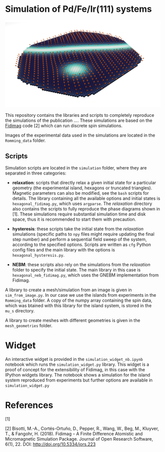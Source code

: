 # Simulation of Pd/Fe/Ir(111) systems

![](images/hex_island_sk_helix.png)

This repository contains the libraries and scripts to completely reproduce the simulations of the publication *...*. These simulations are based on the [Fidimag](http://doi.org/10.5334/jors.223) code [2] which can run discrete spin simulations.

Images of the experimental data used in the simulations are located in the `Romming_data` folder.

## Scripts

Simulation scripts are located in the `simulation` folder, where they are separated in three categories:

- **relaxation**: scripts that directly relax a given initial state for a particular geometry (the experimental island, hexagons or truncated triangles). Magnetic parameters can also be modified, see the `bash` scripts for details. The library containing all the available options and initial states is `hexagonal_fidimag.py`, which uses `argparse`.  The *relaxation* directory also contains the scripts to fully reproduce the phase diagrams shown in [1]. These simulations require substantial simulation time and disk space, thus it is recommended to start them with precaution.

- **hysteresis**: these scripts take the initial state from the *relaxation* simulations (specific paths to `npy` files might require updating the final step number) and perform a sequential field sweep of the system, according to the specified options. Scripts are written as `cfg` Python config files and the main library with the options is `hexagonal_hysteresis.py`.

- **NEBM**: these scripts also rely on the simulations from the *relaxation* folder to specify the initial state. The main library in this case is `hexagonal_neb_fidimag.py`, which uses the GNEBM implementation from Fidimag.

A library to create a mesh/simulation from an image is given in `sim_from_image.py`. In our case we use the islands from experiments in the `Romming_data` folder. A copy of the numpy array containing the spin data, which was btained with this library for the island system, is stored in the `mu_s` directory.

A library to create meshes with different geometries is given in the `mesh_geometries` folder.



# Widget

An interactive widget is provided in the `simulation_widget_nb.ipynb` notebook which runs the `simulation_widget.py` library. This widget is a proof of concept for the extensibility of Fidimag, in this case with the IPython widgets library. The notebook shows a simulation for the island system reproduced from experiments but further options are available in `simulation_widget.py`

# References

[1]

[2] Bisotti, M.-A., Cortés-Ortuño, D., Pepper, R., Wang, W., Beg, M., Kluyver, T., & Fangohr, H. (2018). Fidimag – A Finite Difference Atomistic and Micromagnetic Simulation Package. Journal of Open Research Software, 6(1), 22. DOI: http://doi.org/10.5334/jors.223
